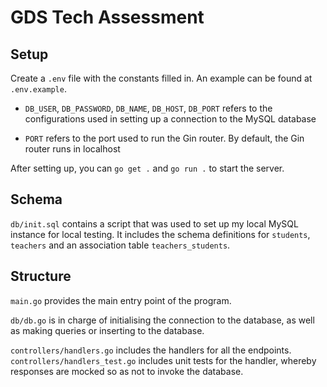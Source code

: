 # GDS Tech Assessment

## Setup

Create a `.env` file with the constants filled in. An example can be found at `.env.example`.

- `DB_USER`, `DB_PASSWORD`, `DB_NAME`, `DB_HOST`, `DB_PORT` refers to the configurations used in setting up a connection to the MySQL database

- `PORT` refers to the port used to run the Gin router. By default, the Gin router runs in localhost

After setting up, you can `go get .` and `go run .` to start the server.

## Schema

`db/init.sql` contains a script that was used to set up my local MySQL instance for local testing. It includes the schema definitions for `students`, `teachers` and an association table `teachers_students`.

## Structure

`main.go` provides the main entry point of the program.

`db/db.go` is in charge of initialising the connection to the database, as well as making queries or inserting to the database.

`controllers/handlers.go` includes the handlers for all the endpoints. `controllers/handlers_test.go` includes unit tests for the handler, whereby responses are mocked so as not to invoke the database.
